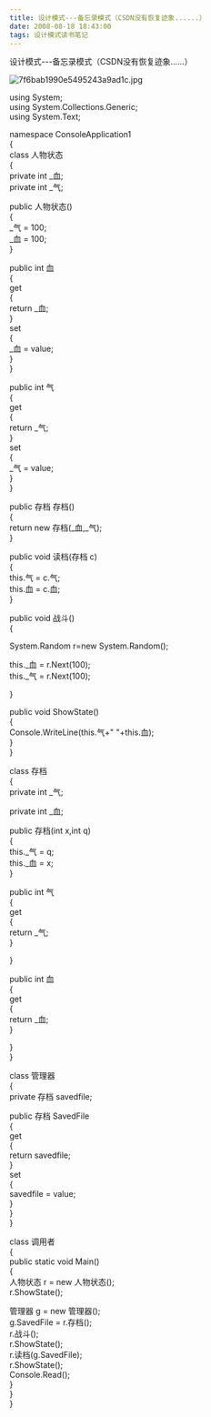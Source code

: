 ```yaml
---
title: 设计模式---备忘录模式（CSDN没有恢复迹象......）
date: 2008-08-18 18:43:00
tags: 设计模式读书笔记
---
```

设计模式---备忘录模式（CSDN没有恢复迹象......）


![7f6bab1990e5495243a9ad1c.jpg](http://hiphotos.baidu.com/yansuochonglou/pic/item/7f6bab1990e5495243a9ad1c.jpg)

using System;  
using System.Collections.Generic;  
using System.Text;

namespace ConsoleApplication1  
{  
class 人物状态  
{  
private int _血;  
private int _气;

public 人物状态()  
{  
_气 = 100;  
_血 = 100;  
}  
  
public int 血  
{  
get  
{  
return _血;  
}  
set  
{  
_血 = value;  
}  
}

public int 气  
{  
get  
{  
return _气;  
}  
set  
{  
_气 = value;  
}  
}

public 存档 存档()  
{  
return new 存档(_血,_气);  
}

public void 读档(存档 c)  
{  
this.气 = c.气;  
this.血 = c.血;  
}

public void 战斗()  
{  
  
System.Random r=new System.Random();

this._血 = r.Next(100);  
this._气 = r.Next(100);  
  
}

public void ShowState()  
{  
Console.WriteLine(this.气+" "+this.血);  
}  
}

class 存档  
{  
private int _气;

private int _血;

public 存档(int x,int q)  
{  
this._气 = q;  
this._血 = x;  
}

public int 气  
{  
get  
{  
return _气;  
}  
  
}

public int 血  
{  
get  
{  
return _血;  
}  
  
}  
}

class 管理器  
{  
private 存档 savedfile;

public 存档 SavedFile  
{  
get  
{  
return savedfile;  
}  
set  
{  
savedfile = value;  
}  
}  
}

class 调用者  
{  
public static void Main()  
{  
人物状态 r = new 人物状态();  
r.ShowState();  
  
管理器 g = new 管理器();  
g.SavedFile = r.存档();  
r.战斗();  
r.ShowState();  
r.读档(g.SavedFile);  
r.ShowState();  
Console.Read();  
}  
}  
}  



